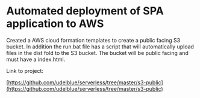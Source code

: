 # Automated deployment of SPA application to AWS

Created a AWS cloud formation templates to create a public facing S3 bucket. In addition the run.bat file has a script that will automatically upload files in the dist fold to the S3 bucket. The bucket will be public facing and must have a index.html.



Link to project:


[https://github.com/udelblue/serverless/tree/master/s3-public](https://github.com/udelblue/serverless/tree/master/s3-public)